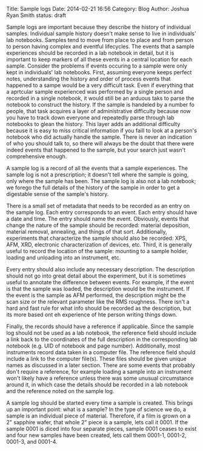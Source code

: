 Title: Sample logs
Date: 2014-02-21 16:56
Category: Blog
Author: Joshua Ryan Smith
status: draft

Sample logs are important because they describe the history of individual samples. Individual sample history doesn't make sense to live in individuals' lab notebooks. Samples tend to move from place to place and from person to person having complex and eventful lifecycles. The events that a sample experiences should be recorded in a lab notebook in detail, but it is important to keep markers of all these events in a central location for each sample. Consider the problems if events occuring to a sample were only kept in individuals' lab notebooks. First, assuming everyone keeps perfect notes, understanding the history and order of process events that happened to a sampe would be a very difficult task. Even if everything that a aprtcular sample experienced was performed by a single person and recorded in a single notebook, it would still be an arduous taks to parse the notebook to construct the history. If the sample is handeled by a number fo people, that task acquires a layer of administrative difficulty because now you have to track down everyone and repeatedly parse through lab notebooks to glean the history. This layer adds an additional difficulty because it is easy to miss critical information if you faill to look at a person's notebook who did actually handle the sample. There is never an indication of who you should talk to, so there will always be the doubt that there were indeed events that happened to the sample, but your search just wasn't comprehensive enough.

A sample log is a record of all the events that a sample experiences. The sample log is not a prescription; it doesn't tell where the sample is going, only where the sample has been. The sample log is also not a lab notebook; we forego the full details of the history of the sample in order to get a digestable sense of the sample's history.

There is a small set of metadata that needs to be recorded as an entry on the sample log. Each entry corresponds to an event. Each entry should have a date and time. The entry should name the event. Obviously, events that change the nature of the sample should be recorded: material deposition, material removal, annealing, and things of that sort. Additionally, experiments that characterize the sample should also be recorded: XPS, AFM, XRD, electronic characterization of devices, etc. Third, it is generally useful to record the location of the sample: mounting to a sample holder, loading and unloading into an instrument, etc.

Every entry should also include any necessary description. The description should not go into great detail about the experiment, but it is sometimes useful to annotate the difference between events. For example, if the event is that the sample was loaded, the description would be the instrument. If the event is the sample as AFM performed, the description might be the scan size or the relevant parameter like the RMS roughness. There isn't a hard and fast rule for what info should be recorded as the description, but its more based ont eh experience of hte person writing things down.

Finally, the records should have a reference if applicable. Since the sample log should not be used as a lab notebook, the reference field should include a link back to the coordinates of the full description in the corresponding lab notebook (e.g. UID of notebook and page number). Additionally, most instruments record data taken in a computer file. The reference field should include a link to the computer file(s). These files should be given unique names as discussed in a later section. There are some events that probably don't require a reference, for example loading a sample into an instrument won't likely have a reference unless there was some unusual circumstance around it, in which case the details should be recorded in a lab notebook and the reference noted on the sample log.

A sample log should be started every time a sample is created. This brings up an important point: what is a sample? In the type of science we do, a sample is an individual piece of material. Therefore, if a film is grown on a 2" sapphire wafer, that whole 2" piece is a sample, lets call it 0001. If the sample 0001 is diced into four separate pieces, sample 0001 ceases to exist and four new samples have been created, lets call them 0001-1, 0001-2, 0001-3, and 0001-4. 

